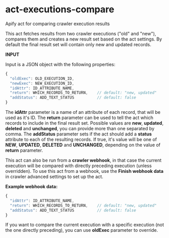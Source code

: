 # act-executions-compare
Apify act for comparing crawler execution results

This act fetches results from two crawler executions ("old" and "new"), 
compares them and creates a new result set based on the act settings.
By default the final result set will contain only new and updated records.

**INPUT**

Input is a JSON object with the following properties:

```javascript
{
  "oldExec": OLD_EXECUTION_ID,
  "newExec": NEW_EXECUTION_ID,
  "idAttr": ID_ATTRIBUTE_NAME,
  "return": WHICH_RECORDS_TO_RETURN,    // default: "new, updated"
  "addStatus": ADD_TEXT_STATUS          // default: false
}
```

The __idAttr__ parameter is a name of an attribute of each record, that will be used as it's ID.
The __return__ parameter can be used to tell the act which records to include in the final result set.
Possible values are __new__, __updated__, __deleted__ and __unchanged__, you can provide more than one separated by comma.
The __addStatus__ parameter sets if the act should add a __status__ attribute to each of the resulting records.
If true, it's value will be one of __NEW__, __UPDATED__, __DELETED__ and __UNCHANGED__, depending on the value of __return__ parameter.

This act can also be run from a __crawler webhook__, in that case the current execution will be compared with directly preceding execution (unless overridden). To use this act from a webhook, use the __Finish webhook data__ in crawler advanced settings to set up the act. 

__Example webhook data:__ 

```javascript
{
  "idAttr": ID_ATTRIBUTE_NAME,
  "return": WHICH_RECORDS_TO_RETURN,    // default: "new, updated"
  "addStatus": ADD_TEXT_STATUS          // default: false
}
```

If you want to compare the current execution with a specific execution (not the one directly preceding), 
you can use __oldExec__ parameter to override.
